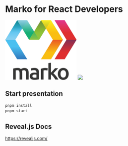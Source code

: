 <p align="center">
  <h1 class="text-base">Marko for React Developers</h1>
  <div>
    <img
      src="https://raw.githubusercontent.com/marko-js/branding/master/marko-logo-small.png"
      width="230" height="auto"
    />
    <img
      src="https://static-00.iconduck.com/assets.00/react-original-wordmark-icon-840x1024-vhmauxp6.png"
      width="160" height="auto"
    />
  </div>
</p>

## Start presentation

```bash
pnpm install
pnpm start
```

## Reveal.js Docs

https://revealjs.com/
